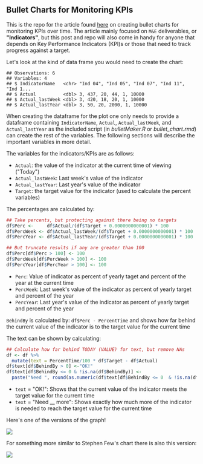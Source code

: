 ## Bullet Charts for Monitoring KPIs

This is the repo for the article found [here]() on creating bullet charts for monitoring KPIs over time. The article mainly focused on `M&E` deliverables, or **"Indicators"**, but this post and repo will also come in handy for anyone that depends on Key Performance Indicators (KPI)s or those that need to track progress against a target.

Let's look at the kind of data frame you would need to create the chart:





```
## Observations: 6
## Variables: 4
## $ IndicatorName   <chr> "Ind 04", "Ind 05", "Ind 07", "Ind 11", "Ind 1...
## $ Actual          <dbl> 3, 437, 20, 44, 1, 10000
## $ Actual_lastWeek <dbl> 3, 420, 18, 20, 1, 10000
## $ Actual_lastYear <dbl> 3, 50, 20, 2000, 1, 10000
```

When creating the dataframe for the plot one only needs to provide a dataframe containing `IndicatorName`, `Actual`, `Actual_lastWeek`, and `Actual_lastYear` as the included script (in *bulletMaker.R* or *bullet_chart.rmd*) can create the rest of the variables. The following sections will describe the important variables in more detail.

The variables for the indicators/KPIs are as follows:

* `Actual`: the value of the indicator at the current time of viewing ("Today")
* `Actual_lastWeek`: Last week's value of the indicator
* `Actual_lastYear`: Last year's value of the indicator
* `Target`: the target value for the indicator (used to calculate the percent variables)

The percentages are calculated by:


```r
## Take percents, but protecting against there being no targets
df$Perc <-     df$Actual/(df$Target + 0.0000000000001) * 100
df$PercWeek <- df$Actual_lastWeek/(df$Target + 0.0000000000001) * 100
df$PercYear <- df$Actual_lastYear/(df$Target + 0.0000000000001) * 100

## But truncate results if any are greater than 100
df$Perc[df$Perc > 100] <- 100
df$PercWeek[df$PercWeek > 100] <- 100
df$PercYear[df$PercYear > 100] <- 100
```

* `Perc`: Value of indicator as percent of yearly taget and percent of the year at the current time
* `PercWeek`: Last week's value of the indicator as percent of yearly target and percent of the year
* `PercYear`: Last year's value of the indicator as percent of yearly target and percent of the year

`BehindBy` is calculated by: `df$Perc - PercentTime` and shows how far behind the current value of the indicator is to the target value for the current time

The text can be shown by calculating:


```r
## Calculate how far behind TODAY (VALUE) for text, but remove NAs
df <- df %>%
  mutate(text = PercentTime/100 * df$Target - df$Actual)
df$text[df$BehindBy > 0] <-"OK!"
df$text[df$BehindBy <= 0 & !is.na(df$BehindBy)] <- 
  paste("Need ", round(as.numeric(df$text[df$BehindBy <= 0  & !is.na(df$BehindBy)])), " more", sep = "")
```

* `text` = "OK!": Shows that the current value of the indicator meets the target value for the current time
* `text` = "Need __ more": Shows exactly how much more of the indicator is needed to reach the target value for the current time


Here's one of the versions of the graph!

![](README_files/figure-html/plot-1.png)<!-- -->

For something more similar to Stephen Few's chart there is also this version:

![](README_files/figure-html/multiple_bars-1.png)<!-- -->







